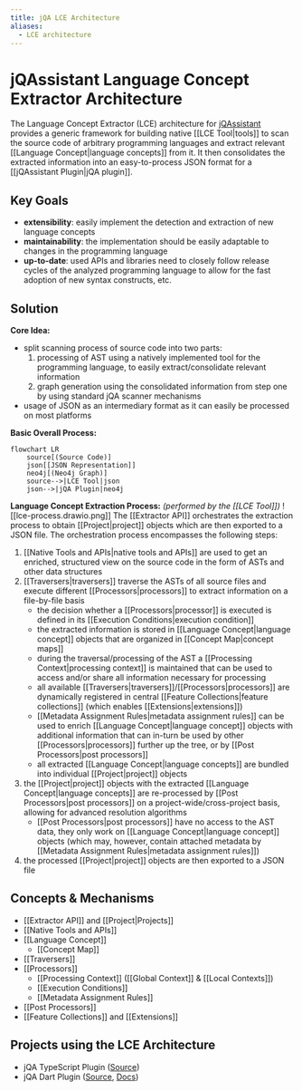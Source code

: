 ```yaml
---
title: jQA LCE Architecture
aliases:
  - LCE architecture
---
```


# jQAssistant Language Concept Extractor Architecture

The Language Concept Extractor (LCE) architecture for [jQAssistant](https://jqassistant.org) provides a generic framework for building native [[LCE Tool|tools]] to scan the source code of arbitrary programming languages and extract relevant [[Language Concept|language concepts]] from it. It then consolidates the extracted information into an easy-to-process JSON format for a [[jQAssistant Plugin|jQA plugin]].

## Key Goals
- **extensibility**: easily implement the detection and extraction of new language concepts
- **maintainability**: the implementation should be easily adaptable to changes in the programming language
- **up-to-date**: used APIs and libraries need to closely follow release cycles of the analyzed programming language to allow for the fast adoption of new syntax constructs, etc.

## Solution
**Core Idea:**
- split scanning process of source code into two parts:
	1. processing of AST using a natively implemented tool for the programming language, to easily extract/consolidate relevant information
	2. graph generation using the consolidated information from step one by using standard jQA scanner mechanisms
- usage of JSON as an intermediary format as it can easily be processed on most platforms

**Basic Overall Process:**
```mermaid
flowchart LR
	source[(Source Code)]
	json[[JSON Representation]]
	neo4j[(Neo4j Graph)]
	source-->|LCE Tool|json
	json-->|jQA Plugin|neo4j
```

**Language Concept Extraction Process:** *(performed by the [[LCE Tool]])*
![[lce-process.drawio.png]]
The [[Extractor API]] orchestrates the extraction process to obtain [[Project|project]] objects which are then exported to a JSON file. The orchestration process encompasses the following steps:
1. [[Native Tools and APIs|native tools and APIs]] are used to get an enriched, structured view on the source code in the form of ASTs and other data structures
2. [[Traversers|traversers]] traverse the ASTs of all source files and execute different [[Processors|processors]] to extract information on a file-by-file basis
	- the decision whether a [[Processors|processor]] is executed is defined in its [[Execution Conditions|execution condition]]
	- the extracted information is stored in [[Language Concept|language concept]] objects that are organized in [[Concept Map|concept maps]]
	- during the traversal/processing of the AST a [[Processing Context|processing context]] is maintained that can be used to access and/or share all information necessary for processing
	- all available [[Traversers|traversers]]/[[Processors|processors]] are dynamically registered in central [[Feature Collections|feature collections]] (which enables [[Extensions|extensions]])
	- [[Metadata Assignment Rules|metadata assignment rules]] can be used to enrich [[Language Concept|language concept]] objects with additional information that can in-turn be used by other [[Processors|processors]] further up the tree, or by [[Post Processors|post processors]]
	-  all extracted [[Language Concept|language concepts]] are bundled into individual [[Project|project]] objects
3. the [[Project|project]] objects with the extracted [[Language Concept|language concepts]] are re-processed by [[Post Processors|post processors]] on a project-wide/cross-project basis, allowing for advanced resolution algorithms
	- [[Post Processors|post processors]] have no access to the AST data, they only work on [[Language Concept|language concept]] objects (which may, however, contain attached metadata by [[Metadata Assignment Rules|metadata assignment rules]])
4. the processed [[Project|project]] objects are then exported to a JSON file
## Concepts & Mechanisms
- [[Extractor API]] and [[Project|Projects]]
- [[Native Tools and APIs]]
- [[Language Concept]]
	- [[Concept Map]]
- [[Traversers]]
- [[Processors]]
	- [[Processing Context]] ([[Global Context]] & [[Local Contexts]])
	- [[Execution Conditions]]
	- [[Metadata Assignment Rules]]
- [[Post Processors]]
- [[Feature Collections]] and [[Extensions]]

## Projects using the LCE Architecture
- jQA TypeScript Plugin ([Source](https://github.com/jqassistant-plugin/jqassistant-typescript-plugin))
- jQA Dart Plugin ([Source](https://github.com/jqassistant-plugin/jqassistant-dart-plugin), [Docs](https://jqassistant-plugin.github.io/jqassistant-dart-plugin/))